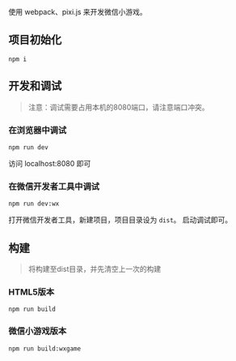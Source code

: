 使用 webpack、pixi.js 来开发微信小游戏。

## 项目初始化
```
npm i
```

## 开发和调试

> 注意：调试需要占用本机的8080端口，请注意端口冲突。

### 在浏览器中调试
```
npm run dev
```
访问 localhost:8080 即可

### 在微信开发者工具中调试
```
npm run dev:wx
```
打开微信开发者工具，新建项目，项目目录设为 `dist`。
启动调试即可。

## 构建

> 将构建至dist目录，并先清空上一次的构建

### HTML5版本
```
npm run build
```

### 微信小游戏版本
```
npm run build:wxgame
```